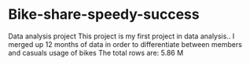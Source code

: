 # Bike-share-speedy-success
Data analysis project
This project is my first project in data analysis..
I merged up 12 months of data in order to differentiate between members and casuals usage of bikes
The total rows are: 5.86 M
